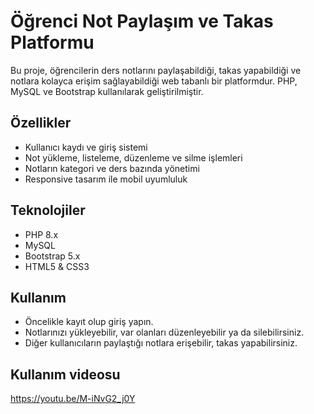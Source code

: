 # Öğrenci Not Paylaşım ve Takas Platformu

Bu proje, öğrencilerin ders notlarını paylaşabildiği, takas yapabildiği ve notlara kolayca erişim sağlayabildiği web tabanlı bir platformdur. PHP, MySQL ve Bootstrap kullanılarak geliştirilmiştir.

## Özellikler

- Kullanıcı kaydı ve giriş sistemi
- Not yükleme, listeleme, düzenleme ve silme işlemleri
- Notların kategori ve ders bazında yönetimi
- Responsive tasarım ile mobil uyumluluk

## Teknolojiler

- PHP 8.x
- MySQL
- Bootstrap 5.x
- HTML5 & CSS3

## Kullanım

- Öncelikle kayıt olup giriş yapın.
- Notlarınızı yükleyebilir, var olanları düzenleyebilir ya da silebilirsiniz.
- Diğer kullanıcıların paylaştığı notlara erişebilir, takas yapabilirsiniz.

## Kullanım videosu

https://youtu.be/M-iNvG2_j0Y

##
